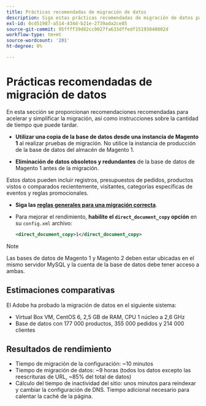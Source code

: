 ```yaml
---
title: Prácticas recomendadas de migración de datos
description: Siga estas prácticas recomendadas de migración de datos para garantizar una actualización correcta de Magento 1 a Magento 2.
exl-id: 0cd51987-a514-434d-b21e-2739ada2ce85
source-git-commit: 95ffff39d82cc9027fa633dffedf15193040802d
workflow-type: tm+mt
source-wordcount: '201'
ht-degree: 0%

---
```


# Prácticas recomendadas de migración de datos

En esta sección se proporcionan recomendaciones recomendadas para acelerar y simplificar la migración, así como instrucciones sobre la cantidad de tiempo que puede tardar.

* **Utilizar una copia de la base de datos desde una instancia de Magento 1** al realizar pruebas de migración. No utilice la instancia de producción de la base de datos del almacén de Magento 1.

* **Eliminación de datos obsoletos y redundantes** de la base de datos de Magento 1 antes de la migración.

Estos datos pueden incluir registros, presupuestos de pedidos, productos vistos o comparados recientemente, visitantes, categorías específicas de eventos y reglas promocionales.

* **Siga las [reglas generales para una migración correcta](migrate-data/overview.md#migration-overview)**.

* Para mejorar el rendimiento, **habilite el `direct_document_copy` opción** en su `config.xml` archivo:

   ```xml
   <direct_document_copy>1</direct_document_copy>
   ```

>[!NOTE]
>
>Las bases de datos de Magento 1 y Magento 2 deben estar ubicadas en el mismo servidor MySQL y la cuenta de la base de datos debe tener acceso a ambas.

## Estimaciones comparativas

El Adobe ha probado la migración de datos en el siguiente sistema:

* Virtual Box VM, CentOS 6, 2,5 GB de RAM, CPU 1 núcleo a 2,6 GHz
* Base de datos con 177 000 productos, 355 000 pedidos y 214 000 clientes

## Resultados de rendimiento

* Tiempo de migración de la configuración: ~10 minutos
* Tiempo de migración de datos: ~9 horas (todos los datos excepto las reescrituras de URL, ~85% del total de datos)
* Cálculo del tiempo de inactividad del sitio: unos minutos para reindexar y cambiar la configuración de DNS. Tiempo adicional necesario para calentar la caché de la página.
